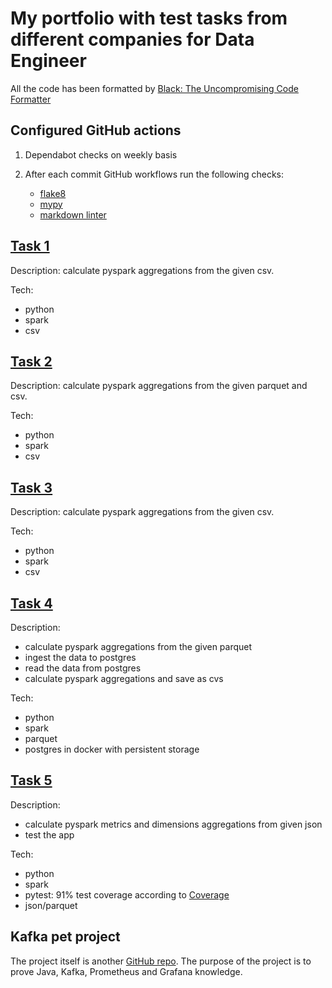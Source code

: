 # My portfolio with test tasks from different companies for Data Engineer

All the code has been formatted by [Black: The Uncompromising Code Formatter](https://github.com/psf/black)

## Configured GitHub actions

1. Dependabot checks on weekly basis
1. After each commit GitHub workflows run the following checks:

    - [flake8](https://flake8.pycqa.org/en/latest/)
    - [mypy](https://mypy.readthedocs.io/en/stable/)
    - [markdown linter](https://github.com/markdownlint/markdownlint)

## [Task 1](task1)

Description: calculate pyspark aggregations from the given csv.

Tech:

- python
- spark
- csv

## [Task 2](task2)

Description: calculate pyspark aggregations from the given parquet and csv.

Tech:

- python
- spark
- csv

## [Task 3](task3)

Description: calculate pyspark aggregations from the given csv.

Tech:

- python
- spark
- csv

## [Task 4](task4)

Description:

- calculate pyspark aggregations from the given parquet
- ingest the data to postgres
- read the data from postgres
- calculate pyspark aggregations and save as cvs

Tech:

- python
- spark
- parquet
- postgres in docker with persistent storage

## [Task 5](task5)

Description:

- calculate pyspark metrics and dimensions aggregations from given json
- test the app

Tech:

- python
- spark
- pytest: 91% test coverage according to [Coverage](https://coverage.readthedocs.io/en/6.4.1/)
- json/parquet

## Kafka pet project

The project itself is another [GitHub repo](https://github.com/iamtodor/kafka-twitter-project). The purpose of the project is to prove Java, Kafka, Prometheus and Grafana knowledge.